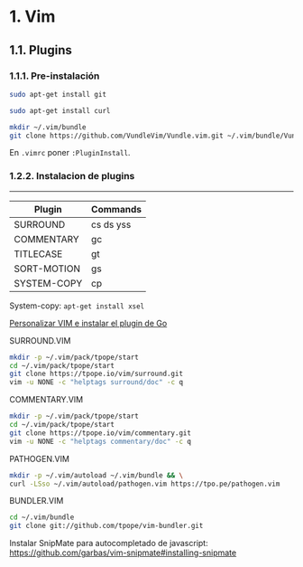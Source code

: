 # 1. Vim

## 1.1. Plugins

### 1.1.1. Pre-instalación

```bash
sudo apt-get install git

sudo apt-get install curl

mkdir ~/.vim/bundle
git clone https://github.com/VundleVim/Vundle.vim.git ~/.vim/bundle/Vundle.vim
```

En `.vimrc` poner `:PluginInstall`.

### 1.2.2. Instalacion de plugins

---
| Plugin      | Commands  |
| ----------- | --------- |
| SURROUND    | cs ds yss |
| COMMENTARY  | gc        |
| TITLECASE   | gt        |
| SORT-MOTION | gs        |
| SYSTEM-COPY | cp        |

System-copy: `apt-get install xsel`

[Personalizar VIM e instalar el plugin de Go](https://platzi.com/tutoriales/1149-go-basico/1708-personalizar-vim-e-instalar-el-plugin-de-go/)

SURROUND.VIM

```bash
mkdir -p ~/.vim/pack/tpope/start
cd ~/.vim/pack/tpope/start
git clone https://tpope.io/vim/surround.git
vim -u NONE -c "helptags surround/doc" -c q
```

COMMENTARY.VIM

```bash
mkdir -p ~/.vim/pack/tpope/start
cd ~/.vim/pack/tpope/start
git clone https://tpope.io/vim/commentary.git
vim -u NONE -c "helptags commentary/doc" -c q
```

PATHOGEN.VIM

```bash
mkdir -p ~/.vim/autoload ~/.vim/bundle && \
curl -LSso ~/.vim/autoload/pathogen.vim https://tpo.pe/pathogen.vim
```

BUNDLER.VIM

```bash
cd ~/.vim/bundle
git clone git://github.com/tpope/vim-bundler.git
```

Instalar SnipMate para autocompletado de javascript: https://github.com/garbas/vim-snipmate#installing-snipmate
